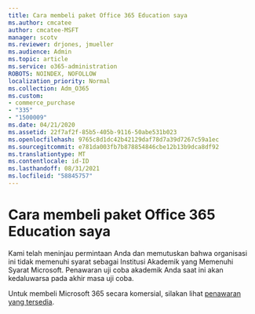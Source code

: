 ```yaml
---
title: Cara membeli paket Office 365 Education saya
ms.author: cmcatee
author: cmcatee-MSFT
manager: scotv
ms.reviewer: drjones, jmueller
ms.audience: Admin
ms.topic: article
ms.service: o365-administration
ROBOTS: NOINDEX, NOFOLLOW
localization_priority: Normal
ms.collection: Adm_O365
ms.custom:
- commerce_purchase
- "335"
- "1500009"
ms.date: 04/21/2020
ms.assetid: 22f7af2f-85b5-405b-9116-50abe531b023
ms.openlocfilehash: 9765c8d1dc42b42129daf78d7a39d7267c59a1ec
ms.sourcegitcommit: e781da003fb7b878854846cbe12b13b9dca8df92
ms.translationtype: MT
ms.contentlocale: id-ID
ms.lasthandoff: 08/31/2021
ms.locfileid: "58845757"
---
```

# <a name="how-to-purchase-office-365-education-plans"></a>Cara membeli paket Office 365 Education saya

Kami telah meninjau permintaan Anda dan memutuskan bahwa organisasi ini tidak memenuhi syarat sebagai Institusi Akademik yang Memenuhi Syarat Microsoft. Penawaran uji coba akademik Anda saat ini akan kedaluwarsa pada akhir masa uji coba.
  
Untuk membeli Microsoft 365 secara komersial, silakan lihat [penawaran yang tersedia](https://go.microsoft.com/fwlink/p/?linkid=868433).  